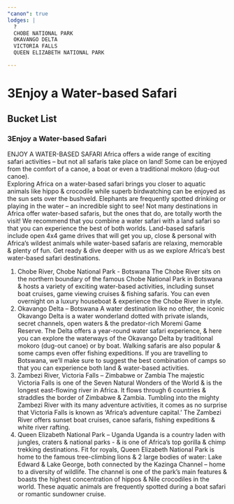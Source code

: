 ```yaml
---
"canon": true
lodges: |
  ?
  CHOBE NATIONAL PARK
  OKAVANGO DELTA
  VICTORIA FALLS
  QUEEN ELIZABETH NATIONAL PARK

---
```


# 3Enjoy a Water-based Safari
## Bucket List
### 3Enjoy a Water-based Safari

ENJOY A WATER-BASED SAFARI
Africa offers a wide range of exciting safari activities – but not all safaris take place on land!  Some can be enjoyed from the comfort of a canoe, a boat or even a traditional mokoro (dug-out canoe).  
Exploring Africa on a water-based safari brings you closer to aquatic animals like hippo &amp; crocodile while superb birdwatching can be enjoyed as the sun sets over the bushveld.  Elephants are frequently spotted drinking or playing in the water – an incredible sight to see!
Not many destinations in Africa offer water-based safaris, but the ones that do, are totally worth the visit!
We recommend that you combine a water safari with a land safari so that you can experience the best of both worlds.  Land-based safaris include open 4x4 game drives that will get you up, close &amp; personal with Africa’s wildest animals while water-based safaris are relaxing, memorable &amp; plenty of fun.
Get ready &amp; dive deeper with us as we explore Africa’s best water-based safari destinations.
1. Chobe River, Chobe National Park - Botswana
The Chobe River sits on the northern boundary of the famous Chobe National Park in Botswana &amp; hosts a variety of exciting water-based activities, including sunset boat cruises, game viewing cruises &amp; fishing safaris.  You can even overnight on a luxury houseboat &amp; experience the Chobe River in style.
2. Okavango Delta – Botswana
A water destination like no other, the iconic Okavango Delta is a water wonderland dotted with private islands, secret channels, open waters &amp; the predator-rich Moremi Game Reserve.  The Delta offers a year-round water safari experience, &amp; here you can explore the waterways of the Okavango Delta by traditional mokoro (dug-out canoe) or by boat.  Walking safaris are also popular &amp; some camps even offer fishing expeditions.  If you are travelling to Botswana, we’ll make sure to suggest the best combination of camps so that you can experience both land &amp; water-based activities.
3. Zambezi River, Victoria Falls – Zimbabwe or Zambia
The majestic Victoria Falls is one of the Seven Natural Wonders of the World &amp; is the longest east-flowing river in Africa.  It flows through 6 countries &amp; straddles the border of Zimbabwe &amp; Zambia.  Tumbling into the mighty Zambezi River with its many adventure activities, it comes as no surprise that Victoria Falls is known as ‘Africa’s adventure capital.’  The Zambezi River offers sunset boat cruises, canoe safaris, fishing expeditions &amp; white river rafting.
4. Queen Elizabeth National Park – Uganda
Uganda is a country laden with jungles, craters &amp; national parks - &amp; is one of Africa’s top gorilla &amp; chimp trekking destinations.  Fit for royals, Queen Elizabeth National Park is home to the famous tree-climbing lions &amp; 2 large bodies of water:  Lake Edward &amp; Lake George, both connected by the Kazinga Channel – home to a diversity of wildlife.  The channel is one of the park’s main features &amp; boasts the highest concentration of hippos &amp; Nile crocodiles in the world.  These aquatic animals are frequently spotted during a boat safari or romantic sundowner cruise.